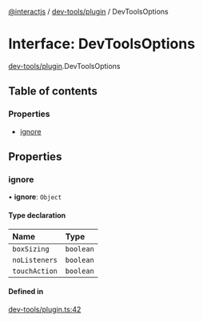 [@interactjs](../README.md) / [dev-tools/plugin](../modules/dev_tools_plugin.md) / DevToolsOptions

# Interface: DevToolsOptions

[dev-tools/plugin](../modules/dev_tools_plugin.md).DevToolsOptions

## Table of contents

### Properties

- [ignore](dev_tools_plugin.DevToolsOptions.md#ignore)

## Properties

### ignore

• **ignore**: `Object`

#### Type declaration

| Name | Type |
| :------ | :------ |
| `boxSizing` | `boolean` |
| `noListeners` | `boolean` |
| `touchAction` | `boolean` |

#### Defined in

[dev-tools/plugin.ts:42](https://github.com/taye/interact.js/blob/5ca9fe72/packages/@interactjs/dev-tools/plugin.ts#L42)
